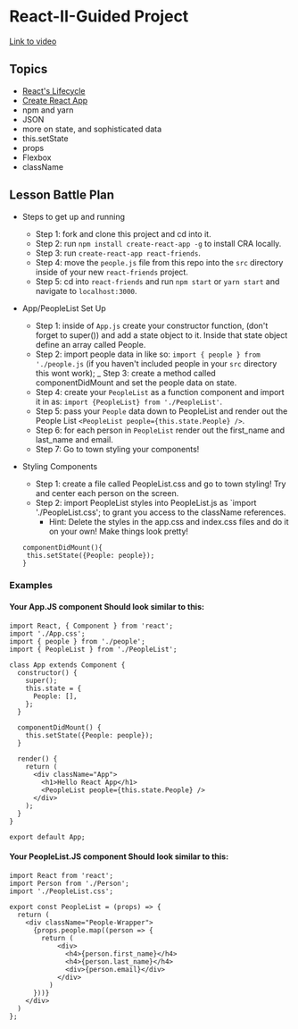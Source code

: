 # React-II-Guided Project

[Link to video](https://www.youtube.com/watch?v=0Jtr6SUtJUQ)

## Topics

* [React's Lifecycle](https://tylermcginnis.com/an-introduction-to-life-cycle-events-in-react-js/)
* [Create React App](https://github.com/facebookincubator/create-react-app#getting-started) 
* npm and yarn
* JSON
* more on state, and sophisticated data
* this.setState
* props
* Flexbox
* className

## Lesson Battle Plan 

- Steps to get up and running
  - Step 1: fork and clone this project and cd into it.
  - Step 2: run `npm install create-react-app -g` to install CRA locally.
  - Step 3: run `create-react-app react-friends`.
  - Step 4: move the `people.js` file from this repo into the `src` directory inside of your new `react-friends` project.
  - Step 5: cd into `react-friends` and run `npm start` or `yarn start` and navigate to `localhost:3000`.

- App/PeopleList Set Up
  - Step 1: inside of `App.js` create your constructor function, (don't forget to super()) and add a state object to it. Inside that state object define an array called People.
  - Step 2: import people data in like so: `import { people } from './people.js` (if you haven't included people in your `src` directory this wont work);
  _ Step 3: create a method called componentDidMount and set the people data on state.
  - Step 4: create your `PeopleList` as a function component and import it in as: `import {PeopleList} from './PeopleList'`.
  - Step 5: pass your `People` data down to PeopleList and render out the People List `<PeopleList people={this.state.People} />`.
  - Step 6: for each person in `PeopleList` render out the first_name and last_name and email.
  - Step 7: Go to town styling your components!

- Styling Components
  - Step 1: create a file called PeopleList.css and go to town styling! Try and center each person on the screen. 
  - Step 2: import PeopleList styles into PeopleList.js as `import './PeopleList.css'; to grant you access to the className references.
    - Hint: Delete the styles in the app.css and index.css files and do it on your own! Make things look pretty!

  ```
  componentDidMount(){ 
   this.setState({People: people});
  }
  ```


### Examples
#### Your App.JS component Should look similar to this:
```
import React, { Component } from 'react';
import './App.css';
import { people } from './people';
import { PeopleList } from './PeopleList';

class App extends Component {
  constructor() {
    super();
    this.state = {
      People: [],
    };
  }

  componentDidMount() {
    this.setState({People: people});
  }

  render() {
    return (
      <div className="App">
        <h1>Hello React App</h1>
        <PeopleList people={this.state.People} /> 
      </div>
    );
  }
}

export default App;

```

#### Your PeopleList.JS component Should look similar to this:

```
import React from 'react';
import Person from './Person';
import './PeopleList.css';

export const PeopleList = (props) => {
  return (
    <div className="People-Wrapper">
      {props.people.map((person => {
        return (
            <div>
              <h4>{person.first_name}</h4>
              <h4>{person.last_name}</h4>
              <div>{person.email}</div>
            </div> 
          )
      }))}
    </div>
  )
};
```
